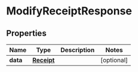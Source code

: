 # ModifyReceiptResponse

## Properties

Name | Type | Description | Notes
------------ | ------------- | ------------- | -------------
**data** | [**Receipt**](Receipt.md) |  | [optional] 



